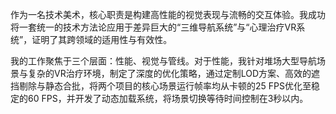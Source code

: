 ﻿---
date: 2023-12-01T00:00:00+01:00
draft: false
title: " "
jobTitle: "技术美术"
company: "天津戊峰科技发展有限公司"
duration: "2022.03-2022.08"

---


作为一名技术美术，核心职责是构建高性能的视觉表现与流畅的交互体验。我成功将一套统一的技术方法论应用于差异巨大的“三维导航系统”与“心理治疗VR系统”，证明了其跨领域的适用性与有效性。

我的工作聚焦于三个层面：性能、视觉与管线。对于性能，我针对堆场大型导航场景与复杂的VR治疗环境，制定了深度的优化策略，通过定制LOD方案、高效的遮挡剔除与静态合批，将两个项目的核心场景运行帧率均从卡顿的25 FPS优化至稳定的60 FPS，并开发了动态加载系统，将场景切换等待时间控制在3秒以内。
